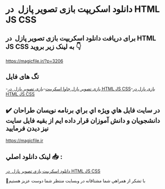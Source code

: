 # دانلود اسکریپت بازی تصویر پازل  در HTML JS CSS

## برای دریافت دانلود اسکریپت بازی تصویر پازل  در HTML JS CSS به لینک زیر بروید 👇

https://magicfile.ir/?p=3206

## تگ های فایل

-[بازی تصویر پازل جاوا اسکریپت](https://magicfile.ir/product/%d8%a7%d8%b3%da%a9%d8%b1%db%8c%d9%be%d8%aa-%d8%a8%d8%a7%d8%b2%db%8c-%d8%aa%d8%b5%d9%88%db%8c%d8%b1-%d9%be%d8%a7%d8%b2%d9%84-%d8%af%d8%b1-html-js-css/)-[بازی تصویر پازل  در HTML JS CSS](https://magicfile.ir/product/%d8%a7%d8%b3%da%a9%d8%b1%db%8c%d9%be%d8%aa-%d8%a8%d8%a7%d8%b2%db%8c-%d8%aa%d8%b5%d9%88%db%8c%d8%b1-%d9%be%d8%a7%d8%b2%d9%84-%d8%af%d8%b1-html-js-css/)-[بازی  پازل در HTML JS CSS](https://magicfile.ir/product/%d8%a7%d8%b3%da%a9%d8%b1%db%8c%d9%be%d8%aa-%d8%a8%d8%a7%d8%b2%db%8c-%d8%aa%d8%b5%d9%88%db%8c%d8%b1-%d9%be%d8%a7%d8%b2%d9%84-%d8%af%d8%b1-html-js-css/)

## ✔️ در سايت فايل هاي ويژه اي براي برنامه نويسان طراحان دانشجويان و دانش آموزان قرار داده ايم از بقيه فايل سايت نيز ديدن فرماييد

https://magicfile.ir


## لينک دانلود اصلي 📥 :

[دانلود اسکریپت بازی تصویر پازل  در HTML JS CSS](https://magicfile.ir/product/%d8%a7%d8%b3%da%a9%d8%b1%db%8c%d9%be%d8%aa-%d8%a8%d8%a7%d8%b2%db%8c-%d8%aa%d8%b5%d9%88%db%8c%d8%b1-%d9%be%d8%a7%d8%b2%d9%84-%d8%af%d8%b1-html-js-css/) 


🙏با تشکر از همراهي شما مشتاقانه در وبسایت منتظر شما دوست عزیز هستیم

